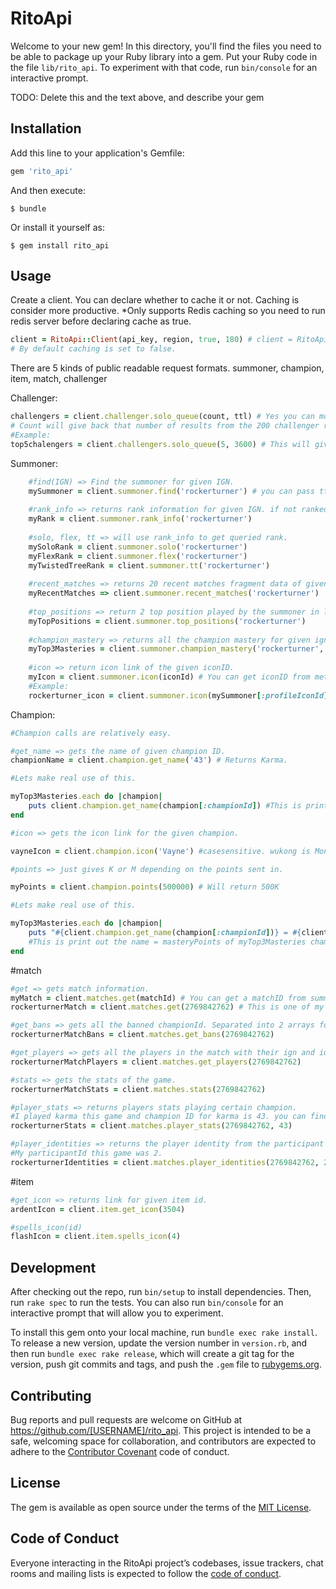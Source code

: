 # RitoApi

Welcome to your new gem! In this directory, you'll find the files you need to be able to package up your Ruby library into a gem. Put your Ruby code in the file `lib/rito_api`. To experiment with that code, run `bin/console` for an interactive prompt.

TODO: Delete this and the text above, and describe your gem

## Installation

Add this line to your application's Gemfile:

```ruby
gem 'rito_api'
```

And then execute:

    $ bundle

Or install it yourself as:

    $ gem install rito_api

## Usage

Create a client. You can declare whether to cache it or not. Caching is consider more productive. 
*Only supports Redis caching so you need to run redis server before declaring cache as true.

```rb
client = RitoApi::Client(api_key, region, true, 180) # client = RitoApi:Client(api_key, region, cache[true or false], ttl[time till expiration in seconds]). 
# By default caching is set to false.
```
There are 5 kinds of public readable request formats. summoner, champion, item, match, challenger

Challenger:
```rb
challengers = client.challenger.solo_queue(count, ttl) # Yes you can modify ttl for every method to overwrite the initial ttl.
# Count will give back that number of results from the 200 challenger result. If you put down name or number <= 0 and > 200 it will return all 200 results.
#Example:
top5chalengers = client.challengers.solo_queue(5, 3600) # This will give you top 5 challengers and save the challengers in the cache for 60 minutes.
```
Summoner:
```rb
    #find(IGN) => Find the summoner for given IGN.
    mySummoner = client.summoner.find('rockerturner') # you can pass ttl as second argument but by default it will use the initialized ttl which is 180 here.
    
    #rank_info => returns rank information for given IGN. if not ranked on any queue; should return nil or {}.
    myRank = client.summoner.rank_info('rockerturner') 
    
    #solo, flex, tt => will use rank_info to get queried rank.
    mySoloRank = client.summoner.solo('rockerturner')
    myFlexRank = client.summoner.flex('rockerturner')
    myTwistedTreeRank = client.summoner.tt('rockerturner')
    
    #recent_matches => returns 20 recent matches fragment data of given IGN.
    myRecentMatches => client.summoner.recent_matches('rockerturner')
    
    #top_positions => return 2 top position played by the summoner in last 20 matches of given IGN.
    myTopPositions = client.summoner.top_positions('rockerturner')
    
    #champion_mastery => returns all the champion mastery for given ign with mastery level and points. You can pass in second argument of count to get top count mastery.
    myTop3Masteries = client.summoner.champion_mastery('rockerturner', 3)
    
    #icon => return icon link of the given iconID.
    myIcon = client.summoner.icon(iconId) # You can get iconID from metadata of find(ign).
    #Example:
    rockerturner_icon = client.summoner.icon(mySummoner[:profileIconId]) #mySummoner was defined earlier.
```
Champion:
```rb
#Champion calls are relatively easy.

#get_name => gets the name of given champion ID.
championName = client.champion.get_name('43') # Returns Karma. 

#Lets make real use of this.

myTop3Masteries.each do |champion|
    puts client.champion.get_name(champion[:championId]) #This is print out the name of myTop3Masteries champions.
end

#icon => gets the icon link for the given champion.

vayneIcon = client.champion.icon('Vayne') #casesensitive. wukong is MonkeyKing

#points => just gives K or M depending on the points sent in. 

myPoints = client.champion.points(500000) # Will return 500K

#Lets make real use of this.

myTop3Masteries.each do |champion|
    puts "#{client.champion.get_name(champion[:championId])} = #{client.champion.points(champion[:championPoints])}" 
    #This is print out the name = masteryPoints of myTop3Masteries champions.
end
```
#match
```rb
#get => gets match information.
myMatch = client.matches.get(matchId) # You can get a matchID from summoner.recent_matches.
rockerturnerMatch = client.matches.get(2769842762) # This is one of my matches. We will be using it as an example for rest of the methods.

#get_bans => gets all the banned championId. Separated into 2 arrays for blue and red team.
rockerturnerMatchBans = client.matches.get_bans(2769842762)

#get_players => gets all the players in the match with their ign and id and iconId etcetera.
rockerturnerMatchPlayers = client.matches.get_players(2769842762)

#stats => gets the stats of the game.
rockerturnerMatchStats = client.matches.stats(2769842762)

#player_stats => returns players stats playing certain champion.
#I played karma this game and champion ID for karma is 43. you can find champID in meta data of get_players.
rockerturnerStats = client.matches.player_stats(2769842762, 43)

#player_identities => returns the player identity from the participant ID which can be obtained from get_players or stats or player_stats.
#My participantId this game was 2.
rockerturnerIdentities = client.matches.player_identities(2769842762, 2)
```

#item
```rb
#get_icon => returns link for given item id.
ardentIcon = client.item.get_icon(3504)

#spells_icon(id)
flashIcon = client.item.spells_icon(4)
```
## Development

After checking out the repo, run `bin/setup` to install dependencies. Then, run `rake spec` to run the tests. You can also run `bin/console` for an interactive prompt that will allow you to experiment.

To install this gem onto your local machine, run `bundle exec rake install`. To release a new version, update the version number in `version.rb`, and then run `bundle exec rake release`, which will create a git tag for the version, push git commits and tags, and push the `.gem` file to [rubygems.org](https://rubygems.org).

## Contributing

Bug reports and pull requests are welcome on GitHub at https://github.com/[USERNAME]/rito_api. This project is intended to be a safe, welcoming space for collaboration, and contributors are expected to adhere to the [Contributor Covenant](http://contributor-covenant.org) code of conduct.

## License

The gem is available as open source under the terms of the [MIT License](https://opensource.org/licenses/MIT).

## Code of Conduct

Everyone interacting in the RitoApi project’s codebases, issue trackers, chat rooms and mailing lists is expected to follow the [code of conduct](https://github.com/[USERNAME]/rito_api/blob/master/CODE_OF_CONDUCT.md).
